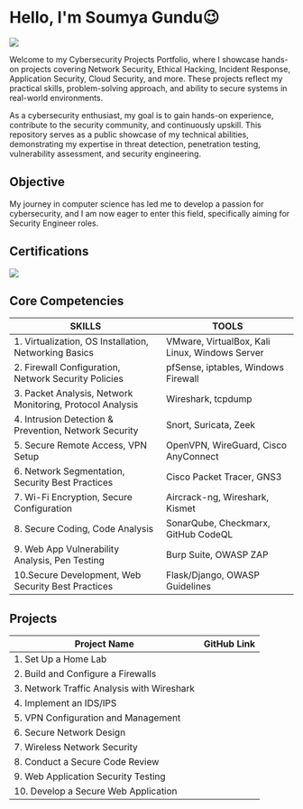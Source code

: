 # Hello, I'm Soumya Gundu😉
<a href="https://www.linkedin.com/in/soumyagundu07/"><img src="https://img.shields.io/badge/-LinkedIn-0072b1?&style=for-the-badge&logo=linkedin&logoColor=white" /></a>

Welcome to my Cybersecurity Projects Portfolio, where I showcase hands-on projects covering Network Security, Ethical Hacking, Incident Response, Application Security, Cloud Security, and more. These projects reflect my practical skills, problem-solving approach, and ability to secure systems in real-world environments.

As a cybersecurity enthusiast, my goal is to gain hands-on experience, contribute to the security community, and continuously upskill. This repository serves as a public showcase of my technical abilities, demonstrating my expertise in threat detection, penetration testing, vulnerability assessment, and security engineering.

## Objective

My journey in computer science has led me to develop a passion for cybersecurity, and I am now eager to enter this field, specifically aiming for Security Engineer roles.


## Certifications
[<img src="https://img.shields.io/badge/-Security%2B-FF0000?&style=for-the-badge&logo=CompTIA&logoColor=white" />](https://www.credly.com/badges/549e29f5-47b8-43f7-868e-bd0ca004fdf4/public_url)

## Core Competencies

|SKILLS | TOOLS |
|-----------------------------------------------|----------------------------|
| 1. Virtualization, OS Installation, Networking Basics | VMware, VirtualBox, Kali Linux, Windows Server |
| 2. Firewall Configuration, Network Security Policies | pfSense, iptables, Windows Firewall |
| 3. Packet Analysis, Network Monitoring, Protocol Analysis | Wireshark, tcpdump |
| 4. Intrusion Detection & Prevention, Network Security | Snort, Suricata, Zeek |
| 5. Secure Remote Access, VPN Setup | OpenVPN, WireGuard, Cisco AnyConnect |
| 6. Network Segmentation, Security Best Practices | Cisco Packet Tracer, GNS3 |
| 7. Wi-Fi Encryption, Secure Configuration | Aircrack-ng, Wireshark, Kismet |
| 8. Secure Coding, Code Analysis | SonarQube, Checkmarx, GitHub CodeQL |
| 9. Web App Vulnerability Analysis, Pen Testing | Burp Suite, OWASP ZAP |
| 10.Secure Development, Web Security Best Practices | Flask/Django, OWASP Guidelines |


## Projects
|Project Name | GitHub Link |
|-----------------------------------------------|----------------------------|
| 1. Set Up a Home Lab |  |
| 2. Build and Configure a Firewalls |  |
| 3. Network Traffic Analysis with Wireshark |  |
| 4. Implement an IDS/IPS |  |
| 5. VPN Configuration and Management |  |
| 6. Secure Network Design |  |
| 7. Wireless Network Security |  |
| 8. Conduct a Secure Code Review |  |
| 9. Web Application Security Testing |  |
| 10. Develop a Secure Web Application |  |






